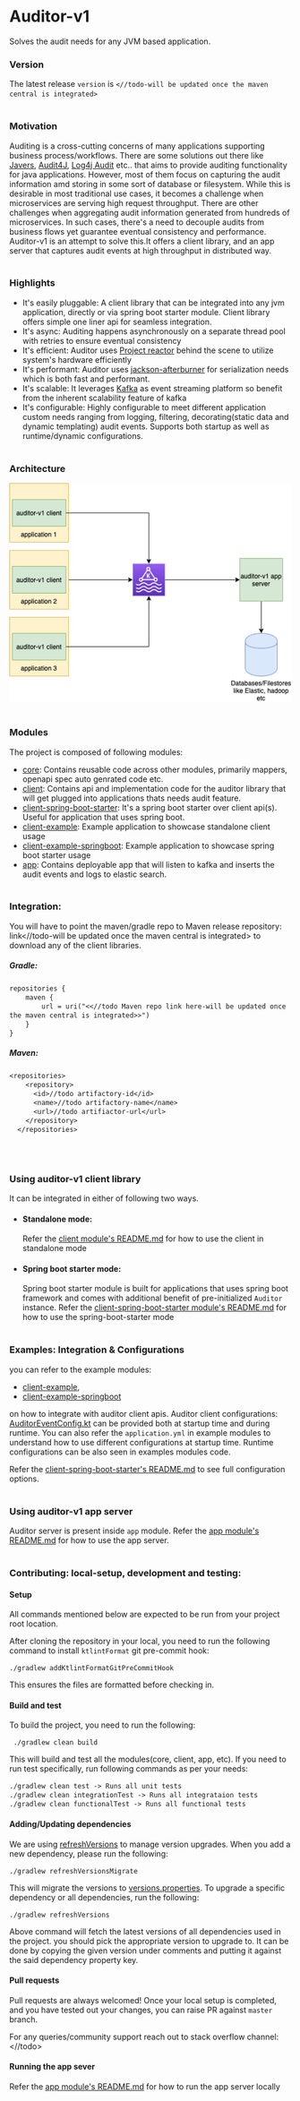 # Auditor-v1
Solves the audit needs for any JVM based application.
### Version
The latest release `version` is `<//todo-will be updated once the maven central is integrated>`
<br/><br/>
### Motivation
Auditing is a cross-cutting concerns of many applications supporting business process/workflows.
There are some solutions out there like [Javers](https://javers.org/), [Audit4J](https://github.com/audit4j), [Log4j Audit](https://logging.apache.org/log4j-audit/latest/index.html) etc.. that aims to provide auditing functionality for java applications. 
However, most of them focus on capturing the audit information amd storing in some sort of database or filesystem.
While this is desirable in most traditional use cases, it becomes a challenge when microservices are serving high request throughput.
There are other challenges when aggregating audit information generated from hundreds of microservices.
In such cases, there's a need to decouple audits from business flows yet guarantee eventual consistency and performance.
Auditor-v1 is an attempt to solve this.It offers a client library, and an app server that captures audit events at high throughput in distributed way.
<br/><br/>
### Highlights
- It's easily pluggable: A client library that can be integrated into any jvm application, directly or via spring boot starter module.
Client library offers simple one liner api for seamless integration.
- It's async: Auditing happens asynchronously on a separate thread pool with retries to ensure eventual consistency 
- It's efficient: Auditor uses [Project reactor](https://projectreactor.io/) behind the scene to utilize system's hardware efficiently
- It's performant: Auditor uses [jackson-afterburner](https://github.com/FasterXML/jackson-modules-base/tree/master/afterburner) for serialization needs which is both fast and performant.
- It's scalable: It leverages [Kafka](https://kafka.apache.org/) as event streaming platform so benefit from the inherent scalability feature  of kafka 
- It's configurable: Highly configurable to meet different application custom needs ranging from logging, filtering, decorating(static data and dynamic templating) audit events.
 Supports both startup as well as runtime/dynamic configurations.
<br/><br/>
### Architecture
![image info](./docs/auditor-v1-architecture.png)
<br/><br/>
### Modules
The project is composed of following modules:
- [core](./core): Contains reusable code across other modules, primarily mappers, openapi spec auto genrated code etc.
- [client](./client): Contains api and implementation code for the auditor library that will get plugged into applications thats needs audit feature.
- [client-spring-boot-starter](./client-spring-boot-starter): It's a spring boot starter over client api(s). Useful for application that uses spring boot.
- [client-example](./client-example): Example application to showcase standalone client usage
- [client-example-springboot](./client-example-springboot): Example application to showcase spring boot starter usage
- [app](./app): Contains deployable app that will listen to kafka and inserts the audit events and logs to elastic search.
<br/><br/>
### Integration:
You will have to point the maven/gradle repo to Maven release repository: link<//todo-will be updated once the maven central is integrated> to download any of the client libraries.
##### Gradle:
```
repositories {
    maven {
        url = uri("<<//todo Maven repo link here-will be updated once the maven central is integrated>>")
    }
}
```
##### Maven:
```
<repositories>
    <repository>
      <id>//todo artifactory-id</id>
      <name>//todo artifactory-name</name>
      <url>//todo artifiactor-url</url>
    </repository>
  </repositories>
```
<br/><br/>
### Using auditor-v1 client library
It can be integrated in either of following two ways.
- #### Standalone mode:
   Refer the [client module's README.md](./client/README.md) for how to use the client in standalone mode
- #### Spring boot starter mode:
    Spring boot starter module is built for applications that uses spring boot framework and comes with additional benefit of pre-initialized `Auditor` instance.
    Refer the [client-spring-boot-starter module's README.md](./client-spring-boot-starter/README.md) for how to use the spring-boot-starter mode
 <br/><br/>
### Examples: Integration & Configurations
you can refer to the example modules:
- [client-example](./client-example),
- [client-example-springboot](./client-example-springboot)

on how to integrate with auditor client apis.
Auditor client configurations: [AuditorEventConfig.kt](./client/src/main/kotlin/com/lowes/auditor/client/entities/domain/AuditorEventConfig.kt)
can be provided both at startup time and during runtime.
You can also refer the `application.yml` in example modules to understand how to use different configurations at startup time.
Runtime configurations can be also seen in examples modules code.

Refer the [client-spring-boot-starter's README.md](./client-spring-boot-starter/README.md) to see full configuration options.
<br/><br/>
 
### Using auditor-v1 app server
Auditor server is present inside `app` module. Refer the [app module's README.md](./app/README.md) for how to use the app server.
<br/><br/>
### Contributing: local-setup, development and testing:

#### Setup
All commands mentioned below are expected to be run from your project root location.

After cloning the repository in your local, you need to run the following command to install `ktlintFormat` git pre-commit hook:
```
./gradlew addKtlintFormatGitPreCommitHook
```
This ensures the files are formatted before checking in.

#### Build and test
To build the project, you need to run the following:
```
 ./gradlew clean build
``` 
This will build and test all the modules(core, client, app, etc).
If you need to run test specifically, run following commands as per your needs:
```
./gradlew clean test -> Runs all unit tests
./gradlew clean integrationTest -> Runs all integrataion tests
./gradlew clean functionalTest -> Runs all functional tests
```

#### Adding/Updating dependencies
We are using [refreshVersions](https://github.com/jmfayard/refreshVersions) to manage version upgrades.
When you add a new dependency, please run the following:
```
./gradlew refreshVersionsMigrate
```
This will migrate the versions to [versions.properties](./versions.properties).
To upgrade a specific dependency or all dependencies, run the following:
```
./gradlew refreshVersions
```
Above command will fetch the latest versions of all dependencies used in the project.
you should pick the appropriate version to upgrade to. It can be done by copying the given version under comments and putting it against the said dependency property key.

#### Pull requests
Pull requests are always welcomed!
Once your local setup is completed, and you have tested out your changes,
you can raise PR against `master` branch.

For any queries/community support reach out to stack overflow channel: <//todo>


#### Running the app sever
Refer the [app module's README.md](./app/README.md) for how to run the app server locally
